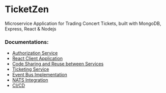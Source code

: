 # TicketZen

Microservice Application for Trading Concert Tickets, built with MongoDB, Express, React & Nodejs

### Documentations:

- [Authorization Service](documentation/01-auth-service.md)
- [React Client Application](documentation/02-react-client.md)
- [Code Sharing and Reuse between Services](documentation/03-common-module.md)
- [Ticketing Service](documentation/04-ticketing-service.md)
- [Event Bus Implementation](documentation/05-nats-streaming.md)
- [NATS Integration](documentation/06-nats-integration.md)
- [CI/CD]()
